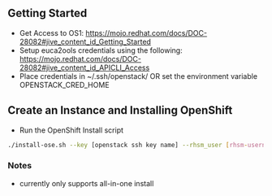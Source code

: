## Getting Started ##
 * Get Access to OS1: https://mojo.redhat.com/docs/DOC-28082#jive_content_id_Getting_Started
 * Setup euca2ools credentials using the following: https://mojo.redhat.com/docs/DOC-28082#jive_content_id_APICLI_Access
 * Place credentials in ~/.ssh/openstack/ OR set the environment variable OPENSTACK_CRED_HOME

## Create an Instance and Installing OpenShift ##
 * Run the OpenShift Install script

 ```bash
 ./install-ose.sh --key [openstack ssh key name] --rhsm_user [rhsm-username] --rhsm_pass [rhsm-password] --roles "broker node"
 ```

### Notes ###
- currently only supports all-in-one install
